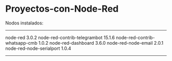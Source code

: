 # Proyectos-con-Node-Red
Nodos instalados:
*****
node-red
3.0.2
node-red-contrib-telegrambot
15.1.6
node-red-contrib-whatsapp-cmb
1.0.2
node-red-dashboard
3.6.0
node-red-node-email
2.0.1
node-red-node-serialport
1.0.4
****

